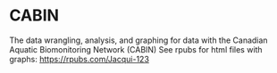 # CABIN

The data wrangling, analysis, and graphing for data with the Canadian Aquatic Biomonitoring Network (CABIN)
See rpubs for html files with graphs: https://rpubs.com/Jacqui-123